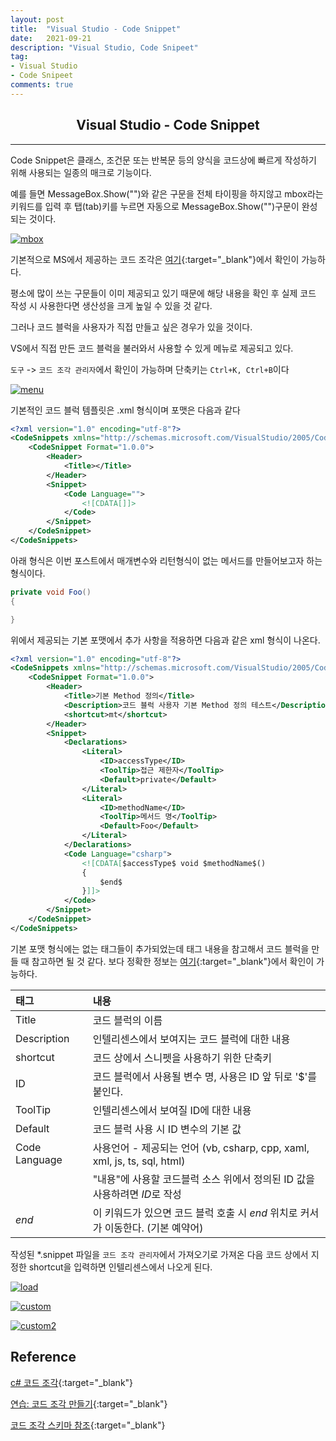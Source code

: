 ```yaml
---
layout: post
title:  "Visual Studio - Code Snippet"
date:   2021-09-21
description: "Visual Studio, Code Snipeet"
tag: 
- Visual Studio
- Code Snipeet
comments: true
---
```


## <center>Visual Studio - Code Snippet</center>

---

Code Snippet은 클래스, 조건문 또는 반복문 등의 양식을 코드상에 빠르게 작성하기 위해 사용되는 일종의 매크로 기능이다.

예를 들면 MessageBox.Show("")와 같은 구문을 전체 타이핑을 하지않고 mbox라는 키워드를 입력 후 탭(tab)키를 누르면 자동으로 MessageBox.Show("")구문이 완성되는 것이다.

<a href="{{ site.url }}/images/posts/2021-09-21/mbox.png"><img src="{{ site.url }}/images/posts/2021-09-21/mbox.png" alt="mbox"></a> 

기본적으로 MS에서 제공하는 코드 조각은 [여기](https://docs.microsoft.com/ko-kr/visualstudio/ide/visual-csharp-code-snippets?view=vs-2017){:target="_blank"}에서 확인이 가능하다.

평소에 많이 쓰는 구문들이 이미 제공되고 있기 때문에 해당 내용을 확인 후 실제 코드 작성 시 사용한다면 생산성을 크게 높일 수 있을 것 같다.

그러나 코드 블럭을 사용자가 직접 만들고 싶은 경우가 있을 것이다.

VS에서 직접 만든 코드 블럭을 불러와서 사용할 수 있게 메뉴로 제공되고 있다.

`도구` -> `코드 조각 관리자`에서 확인이 가능하며 단축키는 `Ctrl+K, Ctrl+B`이다

<a href="{{ site.url }}/images/posts/2021-09-21/menu.png"><img src="{{ site.url }}/images/posts/2021-09-21/menu.png" alt="menu"></a> 

기본적인 코드 블럭 템플릿은 .xml 형식이며 포맷은 다음과 같다

```xml
<?xml version="1.0" encoding="utf-8"?>
<CodeSnippets xmlns="http://schemas.microsoft.com/VisualStudio/2005/CodeSnippet">
    <CodeSnippet Format="1.0.0">
        <Header>
            <Title></Title>
        </Header>
        <Snippet>
            <Code Language="">
                <![CDATA[]]>
            </Code>
        </Snippet>
    </CodeSnippet>
</CodeSnippets>
```

아래 형식은 이번 포스트에서 매개변수와 리턴형식이 없는 메서드를 만들어보고자 하는 형식이다.

```c#
private void Foo()
{

}
```

위에서 제공되는 기본 포맷에서 추가 사항을 적용하면 다음과 같은 xml 형식이 나온다.

```xml
<?xml version="1.0" encoding="utf-8"?>
<CodeSnippets xmlns="http://schemas.microsoft.com/VisualStudio/2005/CodeSnippet">
    <CodeSnippet Format="1.0.0">
        <Header>
            <Title>기본 Method 정의</Title>
            <Description>코드 블럭 사용자 기본 Method 정의 테스트</Description>
            <shortcut>mt</shortcut>
        </Header>
        <Snippet>
            <Declarations>
                <Literal>
                    <ID>accessType</ID>
                    <ToolTip>접근 제한자</ToolTip>
                    <Default>private</Default> 
                </Literal>
                <Literal>
                    <ID>methodName</ID>
                    <ToolTip>메서드 명</ToolTip>
                    <Default>Foo</Default> 
                </Literal> 
            </Declarations>
            <Code Language="csharp">
                <![CDATA[$accessType$ void $methodName$()
                {
                    $end$
                }]]>
            </Code>
        </Snippet>
    </CodeSnippet>
</CodeSnippets>
```

기본 포맷 형식에는 없는 태그들이 추가되었는데 태그 내용을 참고해서 코드 블럭을 만들 때 참고하면 될 것 같다. 보다 정확한 정보는 [여기](https://docs.microsoft.com/ko-kr/visualstudio/ide/code-snippets-schema-reference?view=vs-2019){:target="_blank"}에서 확인이 가능하다.

| 태그 | 내용 |
| :- | :- |
| Title | 코드 블럭의 이름 |
| Description | 인텔리센스에서 보여지는 코드 블럭에 대한 내용 |
| shortcut | 코드 상에서 스니펫을 사용하기 위한 단축키 |
| ID | 코드 블럭에서 사용될 변수 명, 사용은 ID 앞 뒤로 '$'를 붙인다.|
| ToolTip | 인텔리센스에서 보여질 ID에 대한 내용 |
| Default | 코드 블럭 사용 시 ID 변수의 기본 값 |
| Code Language | 사용언어 - 제공되는 언어 (vb, csharp, cpp, xaml, xml, js, ts, sql, html) |
| <![CDATA["내용"]]> | "내용"에 사용할 코드블럭 소스 위에서 정의된 ID 값을 사용하려면 $ID$로 작성 |
| $end$ | 이 키워드가 있으면 코드 블럭 호출 시 $end$ 위치로 커서가 이동한다. (기본 예약어) |

작성된 *.snippet 파일을 `코드 조각 관리자`에서 가져오기로 가져온 다음 코드 상에서 지정한 shortcut을 입력하면 인텔리센스에서 나오게 된다.

<a href="{{ site.url }}/images/posts/2021-09-21/load.png"><img src="{{ site.url }}/images/posts/2021-09-21/load.png" alt="load"></a> 

<a href="{{ site.url }}/images/posts/2021-09-21/custom.png"><img src="{{ site.url }}/images/posts/2021-09-21/custom.png" alt="custom"></a> 

<a href="{{ site.url }}/images/posts/2021-09-21/custom2.png"><img src="{{ site.url }}/images/posts/2021-09-21/custom2.png" alt="custom2"></a> 

## Reference

[c# 코드 조각](https://docs.microsoft.com/ko-kr/visualstudio/ide/visual-csharp-code-snippets?view=vs-2017){:target="_blank"}

[연습: 코드 조각 만들기](https://docs.microsoft.com/ko-kr/visualstudio/ide/walkthrough-creating-a-code-snippet?view=vs-2019){:target="_blank"}

[코드 조각 스키마 참조](https://docs.microsoft.com/ko-kr/visualstudio/ide/code-snippets-schema-reference?view=vs-2019){:target="_blank"}